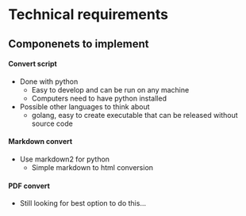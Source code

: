# Technical requirements

## Componenets to implement

#### Convert script
- Done with python
    - Easy to develop and can be run on any machine
    - Computers need to have python installed  
- Possible other languages to think about
    - golang, easy to create executable that can be released without source code

#### Markdown convert
- Use markdown2 for python
    - Simple markdown to html conversion

#### PDF convert
- Still looking for best option to do this...
